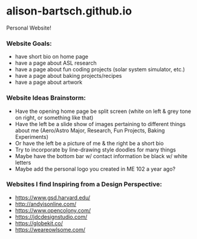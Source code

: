 # alison-bartsch.github.io
Personal Website!


### Website Goals:
- have short bio on home page
- have a page about ASL research
- have a page about fun coding projects (solar system simulator, etc.)
- have a page about baking projects/recipes
- have a page about artwork


### Website Ideas Brainstorm:
- Have the opening home page be split screen (white on left & grey tone on right, or something like that)
- Have the left be a slide show of images pertaining to different things about me (Aero/Astro Major, Research, Fun Projects, Baking Experiments)
- Or have the left be a picture of me & the right be a short bio
- Try to incorporate by line-drawing style doodles for many things
- Maybe have the bottom bar w/ contact information be black w/ white letters
- Maybe add the personal logo you created in ME 102 a year ago?


### Websites I find Inspiring from a Design Perspective:
- https://www.gsd.harvard.edu/
- http://andyisonline.com/
- https://www.opencolony.com/
- https://jdcdesignstudio.com/
- https://globekit.co/
- https://weareowlsome.com/

